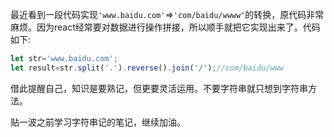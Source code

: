  最近看到一段代码实现`'www.baidu.com'`=>`'com/baidu/wwww'`的转换，原代码非常麻烦。因为react经常要对数据进行操作拼接，所以顺手就把它实现出来了。代码如下:

 ```javascript
let str='www.baidu.com';
let result=str.split('.').reverse().join('/');//com/baidu/www
 ```
借此提醒自己，知识是要熟记，但更要灵活运用。不要字符串就只想到字符串方法。

贴一波之前学习字符串记的笔记，继续加油。
